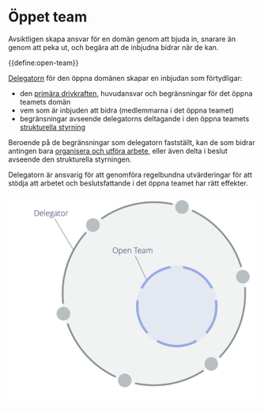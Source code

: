 # Öppet team

<summary>
Avsiktligen skapa ansvar för en domän genom att bjuda in, snarare än genom att peka ut, och begära att de inbjudna bidrar när de kan.
</summary>

{{define:open-team}}

[Delegatorn](glossary:delegator) för den öppna domänen skapar en inbjudan som förtydligar:

- den [primära drivkraften](glossary:primary-driver), huvudansvar och begränsningar för det öppna teamets domän
- vem som är inbjuden att bidra (medlemmarna i det öppna teamet)
- begränsningar avseende delegatorns deltagande i den öppna teamets [strukturella styrning](glossary:governance)

Beroende på de begränsningar som delegatorn fastställt, kan de som bidrar antingen bara [organisera och utföra arbete](glossary:operations), eller även delta i beslut avseende den strukturella styrningen.

Delegatorn är ansvarig för att genomföra regelbundna utvärderingar för att stödja att arbetet och beslutsfattande i det öppna teamet har rätt effekter.

![Öppet team](img/structural-patterns/open-team.png)
